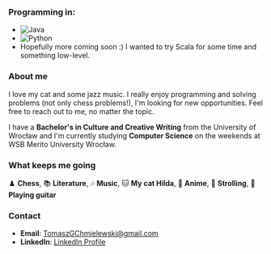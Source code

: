 ### Programming in:
- ![Java](https://img.shields.io/badge/Java-orange?logo=openjdk&logoColor=white)
- ![Python](https://img.shields.io/badge/Python-blue?logo=python&logoColor=white)
- Hopefully more coming soon :) I wanted to try Scala for some time and something low-level.


### About me
I love my cat and some jazz music. I really enjoy programming and solving problems (not only chess problems!), I'm looking for new opportunities. Feel free to reach out to me, no matter the topic.

I have a **Bachelor's in Culture and Creative Writing** from the University of Wrocław and I'm currently studying **Computer Science** on the weekends at WSB Merito University Wrocław.

### What keeps me going
♟️ **Chess**, 📚 **Literature**, 🎶 **Music**, 🐱 **My cat Hilda**, 🎥 **Anime**, 🚶 **Strolling**, 🎸 **Playing guitar**

### Contact
- **Email**: [TomaszGChmielewski@gmail.com](mailto:TomaszGChmielewski@gmail.com)
- **LinkedIn**: [LinkedIn Profile](https://www.linkedin.com/in/tomasz-chmielewski-345b011b0)
